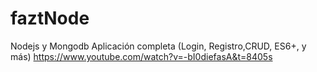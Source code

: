 # faztNode
Nodejs y Mongodb Aplicación completa (Login, Registro,CRUD, ES6+, y más)
https://www.youtube.com/watch?v=-bI0diefasA&t=8405s
